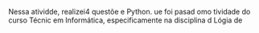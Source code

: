 
Nessa atividde, realizei4 questõe e Python. ue foi pasad omo tividade do curso Técnic em Informática, especificamente na disciplina d Lógia de
